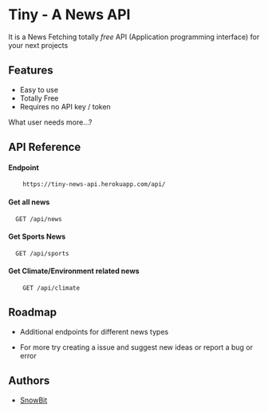 

# Tiny - A News API

It is a News Fetching totally *free* API (Application programming interface) for your next projects


## Features

- Easy to use
- Totally Free
- Requires no API key / token

What user needs more...?




## API Reference

#### Endpoint
```plain
    https://tiny-news-api.herokuapp.com/api/
```

#### Get all news

```http
  GET /api/news
```

#### Get Sports News

```http
  GET /api/sports
```


#### Get Climate/Environment related news

```http
    GET /api/climate
```


## Roadmap

- Additional endpoints for different news types

- For more try creating a issue and suggest new ideas or report a bug or error


## Authors

- [SnowBit](https://www.github.com/snowbit-coderboi)


